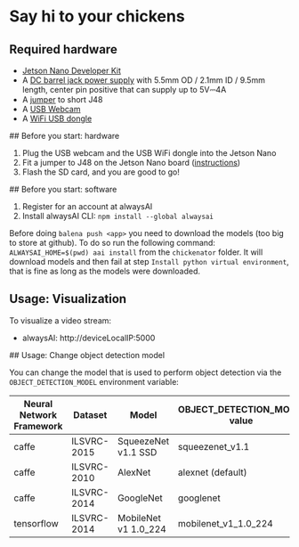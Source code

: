 # Say hi to your chickens

## Required hardware
- [Jetson Nano Developer Kit](https://developer.nvidia.com/embedded/jetson-nano-developer-kit)
- A [DC barrel jack power supply](https://www.adafruit.com/product/1466) with 5.5mm OD / 2.1mm ID / 9.5mm length, center pin positive that can supply up to 5V⎓4A
- A [jumper](https://www.adafruit.com/product/3525) to short J48
- A [USB Webcam](https://www.amazon.com/Logitech-Desktop-Widescreen-Calling-Recording/dp/B004FHO5Y6/ref=sr_1_4?keywords=logitech+webcam+usb&qid=1582050432&sr=8-4)
- A [WiFi USB dongle](https://www.amazon.com/TP-Link-wireless-network-Adapter-SoftAP/dp/B008IFXQFU/ref=sr_1_3?keywords=usb+wifi+adapter&qid=1582050405&sr=8-3)

## Before you start: hardware

1. Plug the USB webcam and the USB WiFi dongle into the Jetson Nano
2. Fit a jumper to J48 on the Jetson Nano board ([instructions](https://devtalk.nvidia.com/default/topic/1048640/jetson-nano/power-supply-considerations-for-jetson-nano-developer-kit/))
3. Flash the SD card, and you are good to go!

## Before you start: software

1. Register for an account at alwaysAI
2. Install alwaysAI CLI: `npm install --global alwaysai`

Before doing `balena push <app>` you need to download the models (too big to store at github). To do so run the following command: `ALWAYSAI_HOME=$(pwd) aai install` from the `chickenator` folder. It will download models and then fail at step `Install python virtual environment`, that is fine as long as the models were downloaded. 

## Usage: Visualization

To visualize a video stream:

- alwaysAI: http://deviceLocalIP:5000


## Usage: Change object detection model

You can change the model that is used to perform object detection via the `OBJECT_DETECTION_MODEL` environment variable:

| Neural Network Framework | Dataset | Model | OBJECT_DETECTION_MODEL value | Reference inference time |
| ------------- | ------------- | ------------- | ------------- | ------------- |
| caffe | ILSVRC-2015 | SqueezeNet v1.1 SSD | squeezenet_v1.1 | 53 msec |
| caffe | ILSVRC-2010 | AlexNet | alexnet (default) | 83 msec |
| caffe | ILSVRC-2014 | GoogleNet | googlenet | 173 msec |
| tensorflow | ILSVRC-2014 | MobileNet v1 1.0_224 | mobilenet_v1_1.0_224 | 110 msec |

